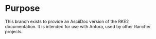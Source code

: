 # Purpose

This branch exists to provide an AsciiDoc version of the RKE2 documentation.
It is intended for use with Antora, used by other Rancher projects.